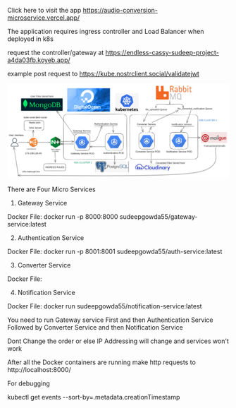 Click here to visit the app https://audio-conversion-microservice.vercel.app/ 

The application requires ingress controller and Load Balancer when deployed in k8s

request the controller/gateway at https://endless-cassy-sudeep-project-a4da03fb.koyeb.app/

example post request to https://kube.nostrclient.social/validatejwt

![Architecture_diagram](https://github.com/SudeepGowda55/Audio_Conversion-Microservice/blob/main/images/mini-arch.png?raw=true)

There are Four Micro Services

1. Gateway Service

Docker File: docker run -p 8000:8000 sudeepgowda55/gateway-service:latest

2. Authentication Service

Docker File: docker run -p 8001:8001 sudeepgowda55/auth-service:latest

3. Converter Service

Docker File: 

4. Notification Service

Docker File: docker run sudeepgowda55/notification-service:latest

You need to run Gateway service First and then Authentication Service Followed by Converter Service and then Notification Service

Dont Change the order or else IP Addressing will change and services won't work

After all the Docker containers are running make http requests to http://localhost:8000/

For debugging 

kubectl get events --sort-by=.metadata.creationTimestamp
